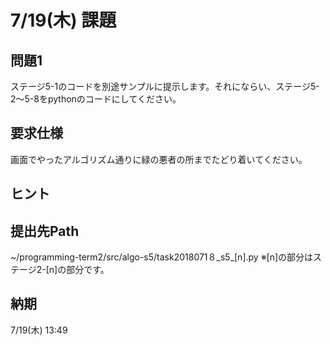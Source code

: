 # 7/19(木) 課題

## 問題1

ステージ5-1のコードを別途サンプルに提示します。それにならい、ステージ5-2〜5-8をpythonのコードにしてください。

## 要求仕様

画面でやったアルゴリズム通りに緑の悪者の所までたどり着いてください。

## ヒント


## 提出先Path

~/programming-term2/src/algo-s5/task2018071８_s5_[n].py
※[n]の部分はステージ2-[n]の部分です。

## 納期

7/19(木) 13:49
